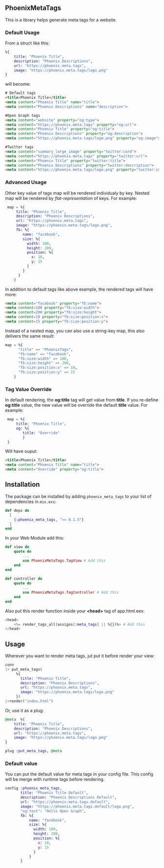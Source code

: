 ## PhoenixMetaTags

This is a library helps generate meta tags for a website.

### Default Usage

From a struct like this:

```elixir
%{
    title: "Phoenix Title",
    description: "Phoenix Descriptions",
    url: "https://phoenix.meta.tags",
    image: "https://phoenix.meta.tags/logo.png"
}
```

will become:

```html
# Default tags
<title>Phoenix Title</title>
<meta content="Phoenix Title" name="title">
<meta content="Phoenix Descriptions" name="description">

#Open Graph tags
<meta content="website" property="og:type">
<meta content="https://phoenix.meta.tags" property="og:url">
<meta content="Phoenix Title" property="og:title">
<meta content="Phoenix Descriptions" property="og:description">
<meta content="https://phoenix.meta.tags/logo.png" property="og:image">

#Twitter tags
<meta content="summary_large_image" property="twitter:card">
<meta content="https://phoenix.meta.tags" property="twitter:url">
<meta content="Phoenix Title" property="twitter:title">
<meta content="Phoenix Descriptions" property="twitter:description">
<meta content="https://phoenix.meta.tags/logo.png" property="twitter:image">

```

### Advanced Usage
Other key value of tags map will be rendered individualy by key. Nested map will be rendered by *flat-representation* of keys. For example:


```elixir
 map = %{
     title: "Phoenix Title",
     description: "Phoenix Descriptions",
     url: "https://phoenix.meta.tags",
     image: "https://phoenix.meta.tags/logo.png",
     fb: %{
        name: "facebook",
        size: %{
          width: 100,
          height: 200,
          position: %{
            x: 10,
            y: 15
          }
        }
      }
    }
```

In addition to default tags like above example, the rendered tags will have more:

```html
<meta content="facebook" property="fb:name">
<meta content=100 property="fb:size:width">
<meta content=200 property="fb:size:height">
<meta content=10 property="fb:size:position:x">
<meta content=15 property="fb:size:position:y">

```



Instead of a nested map, you can also use a string-key map, this also delivers the same result:

```elixir
map = %{
      "title" => "PhoenixTags",
      "fb:name" => "facebook",
      "fb:size:width" => 100,
      "fb:size:height" => 200,
      "fb:size:position:x" => 10,
      "fb:size:position:y" => 15
    }

```


### Tag Value Override

In default rendering, the **og:title** tag will get value from **title**. If you re-define **og:title** value, the new value will be override the default **title** value. For example:

```elixir
 map = %{
     title: "Phoenix Title",    
     og: %{
        title: "Override"
        }
 }
```

Will have ouput:

```html
<title>Phoenix Title</title>
<meta content="Phoenix Title" name="title">
<meta content="Override" property="og:title">
```

## Installation

The package can be installed
by adding `phoenix_meta_tags` to your list of dependencies in `mix.exs`:

```elixir
def deps do
  [
    {:phoenix_meta_tags, ">= 0.1.5"}
  ]
end
```
In your Web Module add this:

```elixir
def view do
    quote do
        ...
        use PhoenixMetaTags.TagView # Add this
    end
end
 
def controller do
    quote do
        ...
        use PhoenixMetaTags.TagController # Add this
    end
end
```

Also put this render function inside your **\<head\>** tag of app.html.eex:

```elixir
<head>
    <%= render_tags_all(assigns[:meta_tags] || %{})%> # Add this
</head>
```

## Usage

Wherever you want to render meta tags, jut put it before render your view:

```elixir
conn
|> put_meta_tags(
     %{
       title: "Phoenix Title",
       description: "Phoenix Descriptions",
       url: "https://phoenix.meta.tags",
       image: "https://phoenix.meta.tags/logo.png"
     })
|>render("index.html")
```

Or, use it as a plug:

```elixir
@meta  %{
    title: "Phoenix Title",
    description: "Phoenix Descriptions",
    url: "https://phoenix.meta.tags",
    image: "https://phoenix.meta.tags/logo.png"
}

plug :put_meta_tags, @meta

```


### Default value
You can put the default value for meta tags in your config file. This config will be merge with runtime tags before rendering.

```elixir
config :phoenix_meta_tags,
       title: "Phoenix Title Default",
       description: "Phoenix Descriptions Default",
       url: "https://phoenix.meta.tags.default",
       image: "https://phoenix.meta.tags.default/logo.png",
       "og:text": "Hello Open Graph",
       fb: %{
           name: "facebook",
           size: %{
             width: 100,
             height: 200,
             position: %{
               x: 10,
               y: 15
             }
           }
       }
                  
```


